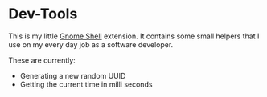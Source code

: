 # Dev-Tools

This is my little [Gnome Shell](https://wiki.gnome.org/Projects/GnomeShell) extension. It contains some small helpers that I use on my every day job as a software developer.

These are currently:

- Generating a new random UUID
- Getting the current time in milli seconds
